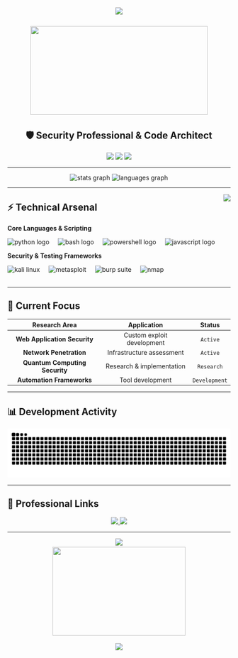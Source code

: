 <h1 align="center">
  <img src="https://readme-typing-svg.herokuapp.com/?font=Fira+Code&size=30&color=58A6FF&center=true&vCenter=true&width=1000&height=60&lines=Cybersecurity+Researcher;Penetration+Testing+Specialist;Building+Security+Solutions" />
</h1>

<div align="center">
  <img src="https://media.tenor.com/2uyENRmiUt0AAAAC/coding.gif" width="400" height="200" />
</div>

<h2 align="center">🛡️ Security Professional & Code Architect</h2>

<p align="center">
  <img src="https://img.shields.io/badge/Focus-Offensive%20Security-blue?style=flat-square" />
  <img src="https://img.shields.io/badge/Specialty-Penetration%20Testing-green?style=flat-square" />
  <img src="https://img.shields.io/badge/Approach-Code%20Driven-purple?style=flat-square" />
</p>

---

<div align="center">
  <img src="https://github-readme-stats.vercel.app/api?username=godly-raam&hide_title=false&hide_rank=false&show_icons=true&include_all_commits=true&count_private=true&disable_animations=false&theme=tokyonight&locale=en&hide_border=true" height="150" alt="stats graph" />
  <img src="https://github-readme-stats.vercel.app/api/top-langs?username=godly-raam&locale=en&hide_title=false&layout=compact&card_width=320&langs_count=6&theme=tokyonight&hide_border=true" height="150" alt="languages graph" />
</div>

---

<img align="right" height="180" src="https://media.tenor.com/NOYF3f82b_gAAAAC/programmer.gif" />

## ⚡ Technical Arsenal

**Core Languages & Scripting**
<div align="left">
  <img src="https://cdn.jsdelivr.net/gh/devicons/devicon/icons/python/python-original.svg" height="35" alt="python logo" title="Python" />
  <img width="12" />
  <img src="https://www.vectorlogo.zone/logos/gnu_bash/gnu_bash-icon.svg" height="35" alt="bash logo" title="Bash" />
  <img width="12" />
  <img src="https://raw.githubusercontent.com/PowerShell/PowerShell/master/assets/ps_black_64.svg" height="35" alt="powershell logo" title="PowerShell" />
  <img width="12" />
  <img src="https://cdn.jsdelivr.net/gh/devicons/devicon/icons/javascript/javascript-original.svg" height="35" alt="javascript logo" title="JavaScript" />
</div>

**Security & Testing Frameworks**
<div align="left">
  <img src="https://www.kali.org/images/kali-dragon-icon.svg" height="35" alt="kali linux" title="Kali Linux" />
  <img width="12" />
  <img src="https://github.com/rapid7/metasploit-framework/raw/master/documentation/logos/metasploit_logo.png" height="35" alt="metasploit" title="Metasploit Framework" />
  <img width="12" />
  <img src="https://portswigger.net/content/images/logos/burp-suite-professional.svg" height="35" alt="burp suite" title="Burp Suite" />
  <img width="12" />
  <img src="https://nmap.org/images/nmap-logo-256x256.png" height="35" alt="nmap" title="Network Mapper" />
</div>

<br clear="both">

---

## 🎯 Current Focus

<div align="center">

| **Research Area** | **Application** | **Status** |
|:-----------------:|:---------------:|:----------:|
| **Web Application Security** | Custom exploit development | `Active` |
| **Network Penetration** | Infrastructure assessment | `Active` |
| **Quantum Computing Security** | Research & implementation | `Research` |
| **Automation Frameworks** | Tool development | `Development` |

</div>

---

## 📊 Development Activity

<div align="center">
  <img src="https://raw.githubusercontent.com/godly-raam/godly-raam/output/snake.svg" alt="Contribution Graph" />
</div>

---

## 🔗 Professional Links

<div align="center">
  <a href="https://x.com/0xBanshoman" target="_blank">
    <img src="https://img.shields.io/badge/Twitter-Professional%20Updates-1DA1F2?style=for-the-badge&logo=twitter&logoColor=white" />
  </a>
  <a href="mailto:rambabu.ksingh2005@gmail.com">
    <img src="https://img.shields.io/badge/Email-Professional%20Contact-EA4335?style=for-the-badge&logo=gmail&logoColor=white" />
  </a>
</div>

---

<div align="center">
  <img src="https://komarev.com/ghpvc/?username=godly-raam&color=blueviolet&style=flat-square&label=Profile+Views" />
</div>

<div align="center">
  <img src="https://media.tenor.com/qJ5evVs-_uUAAAAC/coding.gif" width="300" height="200" />
</div>

<p align="center">
  <img src="https://readme-typing-svg.herokuapp.com/?font=Fira+Code&size=16&color=6A9955&center=true&vCenter=true&width=600&height=30&lines=Building+secure+systems+through+ethical+hacking;Code+•+Test+•+Secure+•+Repeat" />
</p>